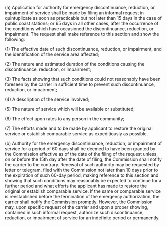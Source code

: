 (a) Application for authority for emergency discontinuance, reduction, or impairment of service shall be made by filing an informal request in quintuplicate as soon as practicable but not later than 15 days in the case of public coast stations; or 65 days in all other cases, after the occurrence of the conditions which have occasioned the discontinuance, reduction, or impairment. The request shall make reference to this section and show the following:

(1) The effective date of such discontinuance, reduction, or impairment, and the identification of the service area affected;

(2) The nature and estimated duration of the conditions causing the discontinuance, reduction, or impairment;

(3) The facts showing that such conditions could not reasonably have been foreseen by the carrier in sufficient time to prevent such discontinuance, reduction, or impairment;

(4) A description of the service involved;

(5) The nature of service which will be available or substituted;

(6) The effect upon rates to any person in the community;

(7) The efforts made and to be made by applicant to restore the original service or establish comparable service as expeditiously as possible.

(b) Authority for the emergency discontinuance, reduction, or impairment of service for a period of 60 days shall be deemed to have been granted by the Commission effective as of the date of the filing of the request unless, on or before the 15th day after the date of filing, the Commission shall notify the carrier to the contrary. Renewal of such authority may be requested by letter or telegram, filed with the Commission not later than 10 days prior to the expiration of such 60-day period, making reference to this section and showing that such conditions may reasonably be expected to continue for a further period and what efforts the applicant has made to restore the original or establish comparable service. If the same or comparable service is reestablished before the termination of the emergency authorization, the carrier shall notify the Commission promptly. However, the Commission may, upon specific request of the carrier and upon a proper showing, contained in such informal request, authorize such discontinuance, reduction, or impairment of service for an indefinite period or permanently.

